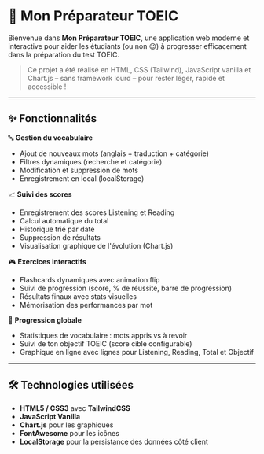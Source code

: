 # 🧠 Mon Préparateur TOEIC

Bienvenue dans **Mon Préparateur TOEIC**, une application web moderne et interactive pour aider les étudiants (ou non 😉) à progresser efficacement dans la préparation du test TOEIC.

> Ce projet a été réalisé en HTML, CSS (Tailwind), JavaScript vanilla et Chart.js – sans framework lourd – pour rester léger, rapide et accessible !

---

## ✨ Fonctionnalités

🔤 **Gestion du vocabulaire**  
- Ajout de nouveaux mots (anglais + traduction + catégorie)  
- Filtres dynamiques (recherche et catégorie)  
- Modification et suppression de mots  
- Enregistrement en local (localStorage)

📈 **Suivi des scores**  
- Enregistrement des scores Listening et Reading  
- Calcul automatique du total  
- Historique trié par date  
- Suppression de résultats  
- Visualisation graphique de l'évolution (Chart.js)

🎮 **Exercices interactifs**  
- Flashcards dynamiques avec animation flip  
- Suivi de progression (score, % de réussite, barre de progression)  
- Résultats finaux avec stats visuelles  
- Mémorisation des performances par mot

🚀 **Progression globale**  
- Statistiques de vocabulaire : mots appris vs à revoir  
- Suivi de ton objectif TOEIC (score cible configurable)  
- Graphique en ligne avec lignes pour Listening, Reading, Total et Objectif  

---

## 🛠️ Technologies utilisées

- **HTML5 / CSS3** avec **TailwindCSS**
- **JavaScript Vanilla**
- **Chart.js** pour les graphiques
- **FontAwesome** pour les icônes
- **LocalStorage** pour la persistance des données côté client

